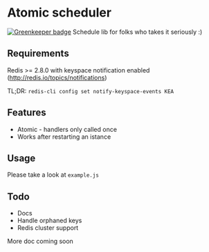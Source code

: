 # Atomic scheduler

[![Greenkeeper badge](https://badges.greenkeeper.io/ghostmonitor/atomic-scheduler.svg)](https://greenkeeper.io/)
Schedule lib for folks who takes it seriously :)

## Requirements
Redis >= 2.8.0 with keyspace notification enabled (http://redis.io/topics/notifications) 

TL;DR: `redis-cli config set notify-keyspace-events KEA`

## Features
- Atomic - handlers only called once
- Works after restarting an istance

## Usage
Please take a look at `example.js` 

## Todo
- Docs
- Handle orphaned keys
- Redis cluster support

More doc coming soon